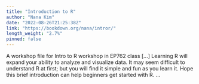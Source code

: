 ```yaml
---
title: "Introduction to R"
author: "Nana Kim"
date: "2022-08-26T21:25:38Z"
link: "https://bookdown.org/nana/intror/"
length_weight: "2.7%"
pinned: false
---
```


A workshop file for Intro to R workshop in EP762 class [...] Learning R will expand your ability to analyze and visualize data. It may seem difficult to understand R at first; but you will find it simple and fun as you learn it. Hope this brief introduction can help beginners get started with R. ...
